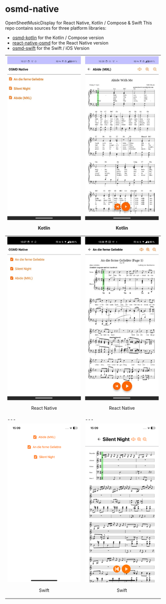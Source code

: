 # osmd-native

OpenSheetMusicDisplay for React Native, Kotlin / Compose & Swift
This repo contains sources for three platform libraries:
- [osmd-kotlin](osmd-kotlin/) for the Kotlin / Compose version
- [react-native-osmd](react-native-osmd/) for the React Native version
- [osmd-swift](osmd-swift/) for the Swift / iOS Version

| ![Screenshot](osmd-kotlin/screenshot_1.jpg) <p align="center">Kotlin</p> | ![Screenshot](osmd-kotlin/screenshot_2.jpg) <p align="center">Kotlin</p> |
|---	|---	|
| ![Screenshot](react-native-osmd/screenshot_1.jpg) <p align="center">React Native</p> | ![Screenshot](react-native-osmd/screenshot_2.jpg) <p align="center">React Native</p> |
|---	|---	|
| ![Screenshot](osmd-swift/screenshot_1.png) <p align="center">Swift</p> | ![Screenshot](osmd-swift/screenshot_2.png) <p align="center">Swift</p> |

